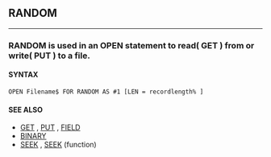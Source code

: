 ## RANDOM
---

### RANDOM is used in an OPEN statement to read( GET ) from or write( PUT ) to a file.

#### SYNTAX

`OPEN Filename$ FOR RANDOM AS #1 [LEN = recordlength% ]`

#### SEE ALSO
* [GET](./GET.md) , [PUT](./PUT.md) , [FIELD](./FIELD.md)
* [BINARY](./BINARY.md)
* [SEEK](./SEEK.md) , [SEEK](./SEEK.md) (function)
